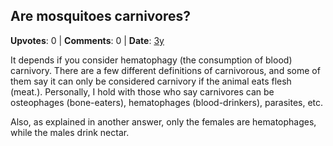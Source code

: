 ## Are mosquitoes carnivores?
    
**Upvotes**: 0 | **Comments**: 0 | **Date**: [3y](https://www.quora.com/Are-mosquitoes-carnivores/answer/Gary-Meaney)

It depends if you consider hematophagy (the consumption of blood) carnivory. There are a few different definitions of carnivorous, and some of them say it can only be considered carnivory if the animal eats flesh (meat.). Personally, I hold with those who say carnivores can be osteophages (bone-eaters), hematophages (blood-drinkers), parasites, etc.

Also, as explained in another answer, only the females are hematophages, while the males drink nectar.

